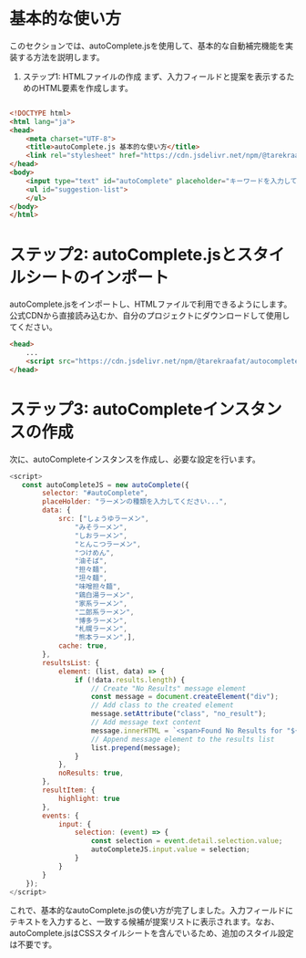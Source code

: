 # 基本的な使い方
このセクションでは、autoComplete.jsを使用して、基本的な自動補完機能を実装する方法を説明します。

1. ステップ1: HTMLファイルの作成
まず、入力フィールドと提案を表示するためのHTML要素を作成します。

```html

<!DOCTYPE html>
<html lang="ja">
<head>
    <meta charset="UTF-8">
    <title>autoComplete.js 基本的な使い方</title>
    <link rel="stylesheet" href="https://cdn.jsdelivr.net/npm/@tarekraafat/autocomplete.js@10.2.7/dist/css/autoComplete.min.css">
</head>
<body>
    <input type="text" id="autoComplete" placeholder="キーワードを入力してください。">
    <ul id="suggestion-list">
    </ul>
</body>
</html>

```

# ステップ2: autoComplete.jsとスタイルシートのインポート

autoComplete.jsをインポートし、HTMLファイルで利用できるようにします。公式CDNから直接読み込むか、自分のプロジェクトにダウンロードして使用してください。




```html
<head>
    ...
    <script src="https://cdn.jsdelivr.net/npm/@tarekraafat/autocomplete.js@10.2.7/dist/autoComplete.min.js"></script>
</head>
```

# ステップ3: autoCompleteインスタンスの作成
次に、autoCompleteインスタンスを作成し、必要な設定を行います。

```javascript
<script>
   const autoCompleteJS = new autoComplete({
        selector: "#autoComplete",
        placeHolder: "ラーメンの種類を入力してください...",
        data: {
            src: ["しょうゆラーメン",
                "みそラーメン",
                "しおラーメン",
                "とんこつラーメン",
                "つけめん",
                "油そば",
                "担々麺",
                "坦々麺",
                "味噌担々麺",
                "鶏白湯ラーメン",
                "家系ラーメン",
                "二郎系ラーメン",
                "博多ラーメン",
                "札幌ラーメン",
                "熊本ラーメン",],
            cache: true,
        },
        resultsList: {
            element: (list, data) => {
                if (!data.results.length) {
                    // Create "No Results" message element
                    const message = document.createElement("div");
                    // Add class to the created element
                    message.setAttribute("class", "no_result");
                    // Add message text content
                    message.innerHTML = `<span>Found No Results for "${data.query}"</span>`;
                    // Append message element to the results list
                    list.prepend(message);
                }
            },
            noResults: true,
        },
        resultItem: {
            highlight: true
        },
        events: {
            input: {
                selection: (event) => {
                    const selection = event.detail.selection.value;
                    autoCompleteJS.input.value = selection;
                }
            }
        }
    });
</script>
```
これで、基本的なautoComplete.jsの使い方が完了しました。入力フィールドにテキストを入力すると、一致する候補が提案リストに表示されます。なお、autoComplete.jsはCSSスタイルシートを含んでいるため、追加のスタイル設定は不要です。